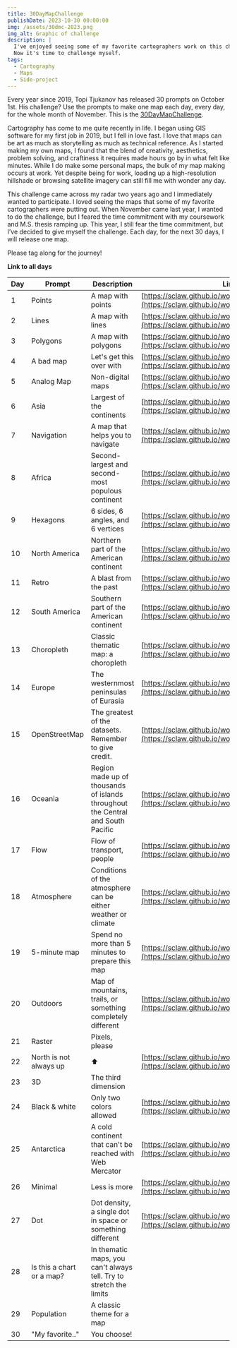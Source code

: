```yaml
---
title: 30DayMapChallenge
publishDate: 2023-10-30 00:00:00
img: /assets/30dmc-2023.png
img_alt: Graphic of challenge
description: |
  I've enjoyed seeing some of my favorite cartographers work on this challenge before.
  Now it's time to challenge myself.
tags:
  - Cartography
  - Maps
  - Side-project
---
```


Every year since 2019, Topi Tjukanov has released 30 prompts on October 1st.  His challenge?  Use the prompts to make one map each day, every day, for the whole month of November.  This is the [30DayMapChallenge](https://30daymapchallenge.com/).

Cartography has come to me quite recently in life.  I began using GIS software for my first job in 2019, but I fell in love fast.  I love that maps can be art as much as storytelling as much as technical reference.  As I started making my own maps, I found that the blend of creativity, aesthetics, problem solving, and craftiness it requires made hours go by in what felt like minutes.  While I do make some personal maps, the bulk of my map making occurs at work.  Yet despite being for work, loading up a high-resolution hillshade or browsing satellite imagery can still fill me with wonder any day.  

This challenge came across my radar two years ago and I immediately wanted to participate.  I loved seeing the maps that some of my favorite cartographers were putting out.  When November came last year, I wanted to do the challenge, but I feared the time commitment with my coursework and M.S. thesis ramping up.  This year, I still fear the time commitment, but I’ve decided to give myself the challenge.  Each day, for the next 30 days, I will release one map.

Please tag along for the journey!



<b>Link to all days</b>

| Day | Prompt                    | Description                                                                      | Link |
| --- | ------------------------- | ------------------------------------------------------------------------------- | --- |
| 1   | Points                    | A map with points                                                               | [https://sclaw.github.io/work/30day/points/](https://sclaw.github.io/work/30day/points/) |
| 2   | Lines                     | A map with lines                                                                | [https://sclaw.github.io/work/30day/lines/](https://sclaw.github.io/work/30day/lines/) |
| 3   | Polygons                  | A map with polygons                                                             | [https://sclaw.github.io/work/30day/polygons/](https://sclaw.github.io/work/30day/polygons/) |
| 4   | A bad map                 | Let's get this over with                                                        | [https://sclaw.github.io/work/30day/bad_map/](https://sclaw.github.io/work/30day/bad_map/) |
| 5   | Analog Map                | Non-digital maps                                                                | [https://sclaw.github.io/work/30day/analog/](https://sclaw.github.io/work/30day/analog/) |
| 6   | Asia                      | Largest of the continents                                                       | [https://sclaw.github.io/work/30day/asia/](https://sclaw.github.io/work/30day/asia/) |
| 7   | Navigation                | A map that helps you to navigate                                                | [https://sclaw.github.io/work/30day/navigation/](https://sclaw.github.io/work/30day/navigation/) |
| 8   | Africa                    | Second-largest and second-most populous continent                               | [https://sclaw.github.io/work/30day/africa/](https://sclaw.github.io/work/30day/africa/) |
| 9   | Hexagons                  | 6 sides, 6 angles, and 6 vertices                                               | [https://sclaw.github.io/work/30day/hexagons/](https://sclaw.github.io/work/30day/hexagons/) |
| 10  | North America             | Northern part of the American continent                                         | [https://sclaw.github.io/work/30day/north_america/](https://sclaw.github.io/work/30day/north_america/) |
| 11  | Retro                     | A blast from the past                                                           | [https://sclaw.github.io/work/30day/retro/](https://sclaw.github.io/work/30day/retro/) |
| 12  | South America             | Southern part of the American continent                                         | [https://sclaw.github.io/work/30day/south_america/](https://sclaw.github.io/work/30day/south_america/) |
| 13  | Choropleth                | Classic thematic map: a choropleth                                              | [https://sclaw.github.io/work/30day/south_america/](https://sclaw.github.io/work/30day/choropleth/) |
| 14  | Europe                    | The westernmost peninsulas of Eurasia                                           | [https://sclaw.github.io/work/30day/europe/](https://sclaw.github.io/work/30day/europe/) |
| 15  | OpenStreetMap             | The greatest of the datasets. Remember to give credit.                          | [https://sclaw.github.io/work/30day/openstreetmap/](https://sclaw.github.io/work/30day/openstreetmap/) |
| 16  | Oceania                   | Region made up of thousands of islands throughout the Central and South Pacific | [https://sclaw.github.io/work/30day/oceania/](https://sclaw.github.io/work/30day/oceania/) |
| 17  | Flow                      | Flow of transport, people                                                       | [https://sclaw.github.io/work/30day/flow/](https://sclaw.github.io/work/30day/flow/) |
| 18  | Atmosphere                | Conditions of the atmosphere can be either weather or climate                   | [https://sclaw.github.io/work/30day/atmosphere/](https://sclaw.github.io/work/30day/atmosphere/) |
| 19  | 5-minute map              | Spend no more than 5 minutes to prepare this map                                | [https://sclaw.github.io/work/30day/5minute/](https://sclaw.github.io/work/30day/5minute/) |
| 20  | Outdoors                  | Map of mountains, trails, or something completely different                     | [https://sclaw.github.io/work/30day/outdoors/](https://sclaw.github.io/work/30day/outdoors/) |
| 21  | Raster                    | Pixels, please                                                                  | |
| 22  | North is not always up    | ⬆️                                                                               | [https://sclaw.github.io/work/30day/north/](https://sclaw.github.io/work/30day/north/) |
| 23  | 3D                        | The third dimension                                                             | |
| 24  | Black & white             | Only two colors allowed                                                         | [https://sclaw.github.io/work/30day/bw/](https://sclaw.github.io/work/30day/bw/) |
| 25  | Antarctica                | A cold continent that can't be reached with Web Mercator                        | [https://sclaw.github.io/work/30day/antarctica/](https://sclaw.github.io/work/30day/antarctica/) |
| 26  | Minimal                   | Less is more                                                                    | [https://sclaw.github.io/work/30day/minimal/](https://sclaw.github.io/work/30day/minimal/) |
| 27  | Dot                       | Dot density, a single dot in space or something different                       | [https://sclaw.github.io/work/30day/dot/](https://sclaw.github.io/work/30day/dot/) |
| 28  | Is this a chart or a map? | In thematic maps, you can't always tell. Try to stretch the limits              | |
| 29  | Population                | A classic theme for a map                                                       | |
| 30  | "My favorite.."           | You choose!                                                                     | |

